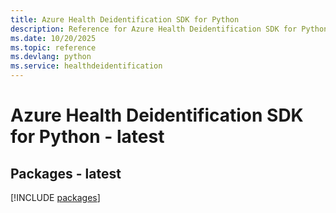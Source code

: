 ```yaml
---
title: Azure Health Deidentification SDK for Python
description: Reference for Azure Health Deidentification SDK for Python
ms.date: 10/20/2025
ms.topic: reference
ms.devlang: python
ms.service: healthdeidentification
---
```

# Azure Health Deidentification SDK for Python - latest
## Packages - latest
[!INCLUDE [packages](health-deidentification-index.md)]